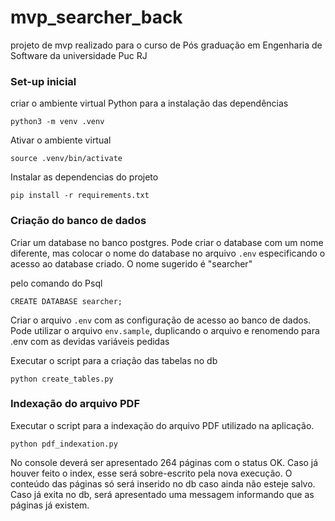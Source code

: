 # mvp_searcher_back

projeto de mvp realizado para o curso de Pós graduação em Engenharia de Software da universidade Puc RJ


### Set-up inicial

criar o ambiente virtual Python para a instalação das dependências

```
python3 -m venv .venv
```

Ativar o ambiente virtual
```
source .venv/bin/activate
```

Instalar as dependencias do projeto
```
pip install -r requirements.txt
```

### Criação do banco de dados

Criar um database no banco postgres. Pode criar o database com um nome diferente, mas colocar o nome do database no arquivo `.env` especificando o acesso ao database criado. O nome sugerido é "searcher"

pelo comando do Psql
```
CREATE DATABASE searcher;
```

Criar o arquivo `.env` com as configuração de acesso ao banco de dados. Pode utilizar o arquivo `env.sample`, duplicando o arquivo e renomendo para .env com as devidas variáveis pedidas

Executar o script para a criação das tabelas no db
```
python create_tables.py 
```

### Indexação do arquivo PDF

Executar o script para a indexação do arquivo PDF utilizado na aplicação.
```
python pdf_indexation.py 
```
No console deverá ser apresentado 264 páginas com o status OK. Caso já houver feito o index, esse será sobre-escrito pela nova execução.
O conteúdo das páginas só será inserido no db caso ainda não esteje salvo. Caso já exita no db, será apresentado uma messagem informando que as páginas já existem. 
